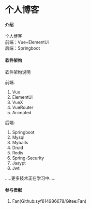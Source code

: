 # 个人博客

#### 介绍
个人博客  
前端：Vue+ElementUi  
后端：Springboot  

#### 软件架构
软件架构说明  

前端:  
1. Vue  
2. ElementUi  
3. VueX  
4. VueRouter  
5. Animated  

后端:  
1. Springboot  
2. Mysql  
3. Mybaits  
4. Druid  
5. Redis  
6. Spring-Security  
7. Jasypt  
8. Jwt  

.....更多技术正在学习中.....

#### 参与贡献
1. Fan(Github:syf814986678/Gitee:Fan)

